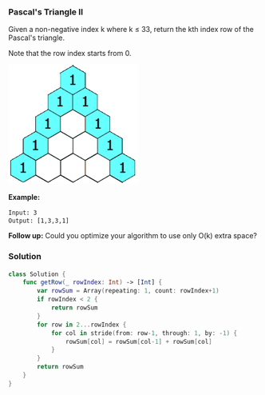 
### Pascal's Triangle II

Given a non-negative index k where k ≤ 33, return the kth index row of the Pascal's triangle.

Note that the row index starts from 0.

![In Pascal's triangle, each number is the sum of the two numbers directly above it.](./images/question_118.gif)

__Example:__
```
Input: 3
Output: [1,3,3,1]
```
__Follow up:__
Could you optimize your algorithm to use only O(k) extra space?

### Solution
```Swift
class Solution {
    func getRow(_ rowIndex: Int) -> [Int] {
        var rowSum = Array(repeating: 1, count: rowIndex+1)
        if rowIndex < 2 {
            return rowSum
        }
        for row in 2...rowIndex {
            for col in stride(from: row-1, through: 1, by: -1) {
                rowSum[col] = rowSum[col-1] + rowSum[col]
            }
        }
        return rowSum
    }
}
```
